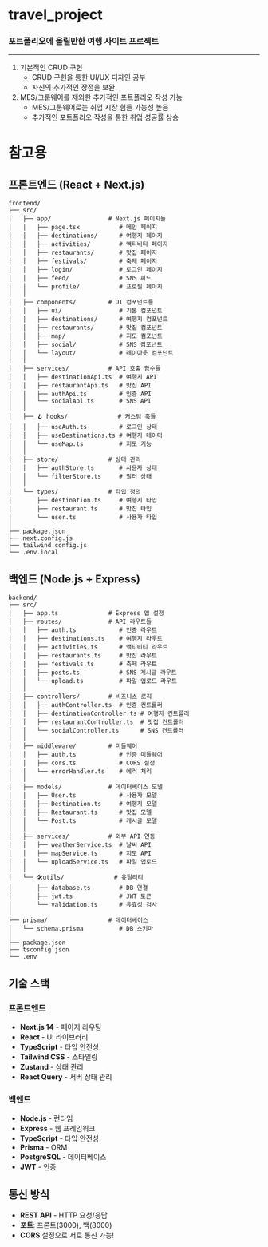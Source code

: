 # travel_project   
### 포트폴리오에 올릴만한 여행 사이트 프로젝트

----------
1. 기본적인 CRUD 구현
   - CRUD 구현을 통한 UI/UX 디자인 공부
   - 자신의 추가적인 장점을 보완
2. MES/그룹웨어를 제외한 추가적인 포트폴리오 작성 가능
   - MES/그룹웨어로는 취업 시장 힘들 가능성 높음
   - 추가적인 포트폴리오 작성을 통한 취업 성공률 상승
# 참고용

## 프론트엔드 (React + Next.js)
```
frontend/
├── src/
│   ├── app/                # Next.js 페이지들
│   │   ├── page.tsx           # 메인 페이지
│   │   ├── destinations/      # 여행지 페이지
│   │   ├── activities/        # 액티비티 페이지
│   │   ├── restaurants/       # 맛집 페이지
│   │   ├── festivals/         # 축제 페이지
│   │   ├── login/             # 로그인 페이지
│   │   ├── feed/              # SNS 피드
│   │   └── profile/           # 프로필 페이지
│   │
│   ├── components/         # UI 컴포넌트들
│   │   ├── ui/                # 기본 컴포넌트
│   │   ├── destinations/      # 여행지 컴포넌트
│   │   ├── restaurants/       # 맛집 컴포넌트
│   │   ├── map/               # 지도 컴포넌트
│   │   ├── social/            # SNS 컴포넌트
│   │   └── layout/            # 레이아웃 컴포넌트
│   │
│   ├── services/           # API 호출 함수들
│   │   ├── destinationApi.ts  # 여행지 API
│   │   ├── restaurantApi.ts   # 맛집 API
│   │   ├── authApi.ts         # 인증 API
│   │   └── socialApi.ts       # SNS API
│   │
│   ├── 🪝 hooks/              # 커스텀 훅들
│   │   ├── useAuth.ts         # 로그인 상태
│   │   ├── useDestinations.ts # 여행지 데이터
│   │   └── useMap.ts          # 지도 기능
│   │
│   ├── store/              # 상태 관리
│   │   ├── authStore.ts       # 사용자 상태
│   │   └── filterStore.ts     # 필터 상태
│   │
│   └── types/              # 타입 정의
│       ├── destination.ts     # 여행지 타입
│       ├── restaurant.ts      # 맛집 타입
│       └── user.ts            # 사용자 타입
│
├── package.json
├── next.config.js
├── tailwind.config.js
└── .env.local
```

## 백엔드 (Node.js + Express)
```
backend/
├── src/
│   ├── app.ts              # Express 앱 설정
│   ├── routes/             # API 라우트들
│   │   ├── auth.ts            # 인증 라우트
│   │   ├── destinations.ts    # 여행지 라우트
│   │   ├── activities.ts      # 액티비티 라우트
│   │   ├── restaurants.ts     # 맛집 라우트
│   │   ├── festivals.ts       # 축제 라우트
│   │   ├── posts.ts           # SNS 게시글 라우트
│   │   └── upload.ts          # 파일 업로드 라우트
│   │
│   ├── controllers/        # 비즈니스 로직
│   │   ├── authController.ts  # 인증 컨트롤러
│   │   ├── destinationController.ts # 여행지 컨트롤러
│   │   ├── restaurantController.ts  # 맛집 컨트롤러
│   │   └── socialController.ts      # SNS 컨트롤러
│   │
│   ├── middleware/         # 미들웨어
│   │   ├── auth.ts            # 인증 미들웨어
│   │   ├── cors.ts            # CORS 설정
│   │   └── errorHandler.ts    # 에러 처리
│   │
│   ├── models/             # 데이터베이스 모델
│   │   ├── User.ts            # 사용자 모델
│   │   ├── Destination.ts     # 여행지 모델
│   │   ├── Restaurant.ts      # 맛집 모델
│   │   └── Post.ts            # 게시글 모델
│   │
│   ├── services/           # 외부 API 연동
│   │   ├── weatherService.ts  # 날씨 API
│   │   ├── mapService.ts      # 지도 API
│   │   └── uploadService.ts   # 파일 업로드
│   │
│   └── 🛠utils/              # 유틸리티
│       ├── database.ts        # DB 연결
│       ├── jwt.ts             # JWT 토큰
│       └── validation.ts      # 유효성 검사
│
├── prisma/                 # 데이터베이스
│   └── schema.prisma          # DB 스키마
│
├── package.json
├── tsconfig.json
└── .env
```

## 기술 스택

### 프론트엔드
- **Next.js 14** - 페이지 라우팅
- **React** - UI 라이브러리
- **TypeScript** - 타입 안전성
- **Tailwind CSS** - 스타일링
- **Zustand** - 상태 관리
- **React Query** - 서버 상태 관리

### 백엔드
- **Node.js** - 런타임
- **Express** - 웹 프레임워크
- **TypeScript** - 타입 안전성
- **Prisma** - ORM
- **PostgreSQL** - 데이터베이스
- **JWT** - 인증

## 통신 방식
- **REST API** - HTTP 요청/응답
- **포트**: 프론트(3000), 백(8000)
- **CORS** 설정으로 서로 통신 가능!
